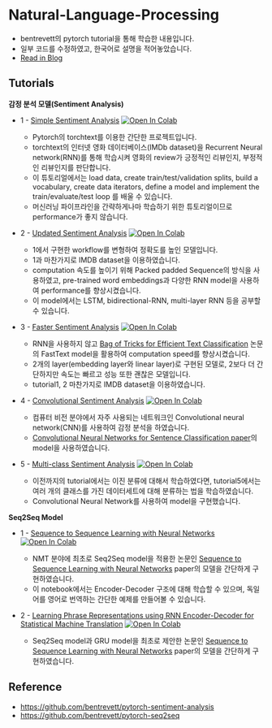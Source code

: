 # Natural-Language-Processing

- bentrevett의 pytorch tutorial을 통해 학습한 내용입니다. 
- 일부 코드를 수정하였고, 한국어로 설명을 적어놓았습니다. 
- [Read in Blog](https://happy-jihye.github.io/categories/#nlp)




## Tutorials

**감정 분석 모델(Sentiment Analysis)**

- 1 - [Simple Sentiment Analysis](https://github.com/happy-jihye/Natural-Language-Processing/blob/main/code/1_Simple_Sentiment_Analysis.ipynb) [![Open In Colab](https://colab.research.google.com/assets/colab-badge.svg)](https://colab.research.google.com/github/happy-jihye/Natural-Language-Processing/blob/main/code/1_Simple_Sentiment_Analysis.ipynb)

  - Pytorch의 torchtext를 이용한 간단한 프로젝트입니다. 
  - torchtext의 인터넷 영화 데이터베이스(IMDb dataset)을 Recurrent Neural network(RNN)를 통해 학습시켜 영화의 review가 긍정적인 리뷰인지, 부정적인 리뷰인지를 판단합니다. 
  - 이 튜토리얼에서는 load data, create train/test/validation splits, build a vocabulary, create data iterators, define a model and implement the train/evaluate/test loop 를 배울 수 있습니다. 
  - 머신러닝 파이프라인을 간략하게나마 학습하기 위한 튜토리얼이므로 performance가 좋지 않습니다.  

- 2 - [Updated Sentiment Analysis](https://github.com/happy-jihye/Natural-Language-Processing/blob/main/code/2_Updated_Sentiment_Analysis.ipynb) [![Open In Colab](https://colab.research.google.com/assets/colab-badge.svg)](https://colab.research.google.com/github/happy-jihye/Natural-Language-Processing/blob/main/code/2_Updated_Sentiment_Analysis.ipynb)

  - 1에서 구현한 workflow를 변형하여 정확도를 높인 모델입니다. 
  - 1과 마찬가지로 IMDB dataset을 이용하였습니다.
  - computation 속도를 높이기 위해 Packed padded Sequence의 방식을 사용하였고, pre-trained word embeddings과 다양한 RNN model을 사용하여 performance를 향상시켰습니다. 
  - 이 model에서는 LSTM, bidirectional-RNN, multi-layer RNN 등을 공부할 수 있습니다.

- 3 - [Faster Sentiment Analysis](https://github.com/happy-jihye/Natural-Language-Processing/blob/main/code/3_Faster_Sentiment_Analysis.ipynb) [![Open In Colab](https://colab.research.google.com/assets/colab-badge.svg)](https://colab.research.google.com/github/happy-jihye/Natural-Language-Processing/blob/main/code/3_Faster_Sentiment_Analysis.ipynb)

  - RNN을 사용하지 않고 [Bag of Tricks for Efficient Text Classification](https://arxiv.org/abs/1607.01759) 논문의 FastText model을 활용하여 computation speed를 향상시켰습니다. 
  - 2개의 layer(embedding layer와 linear layer)로 구현된 모델로, 2보다 더 간단하지만 속도는 빠르고 성능 또한 괜찮은 모델입니다.
  - tutorial1, 2 마찬가지로 IMDB dataset을 이용하였습니다.

- 4 - [Convolutional Sentiment Analysis](https://github.com/happy-jihye/Natural-Language-Processing/blob/main/code/4_Convolutional_Sentiment_Analysis.ipynb) [![Open In Colab](https://colab.research.google.com/assets/colab-badge.svg)](https://colab.research.google.com/github/happy-jihye/Natural-Language-Processing/blob/main/code/4_Convolutional_Sentiment_Analysis.ipynb)

  - 컴퓨터 비전 분야에서 자주 사용되는 네트워크인 Convolutional neural network(CNN)를 사용하여 감정 분석을 하였습니다.
  - [Convolutional Neural Networks for Sentence Classification paper](https://arxiv.org/abs/1408.5882)의 model을 사용하였습니다.

- 5 - [Multi-class Sentiment Analysis](https://github.com/happy-jihye/Natural-Language-Processing/blob/main/code/5_Multi_class_Sentiment_Analysis.ipynb) [![Open In Colab](https://colab.research.google.com/assets/colab-badge.svg)](https://colab.research.google.com/github/happy-jihye/Natural-Language-Processing/blob/main/code/5_Multi_class_Sentiment_Analysis.ipynb)

  - 이전까지의 tutorial에서는 이진 분류에 대해서 학습하였다면, tutorial5에서는 여러 개의 클래스를 가진 데이터세트에 대해 분류하는 법을 학습하였습니다. 
  - Convolutional Neural Network를 사용하여 model을 구현했습니다.


**Seq2Seq Model**
- 1 - [Sequence to Sequence Learning with Neural Networks](https://github.com/happy-jihye/Natural-Language-Processing/blob/main/code/1_Sequence_to_Sequence_Learning_with_Neural_Networks.ipynb) [![Open In Colab](https://colab.research.google.com/assets/colab-badge.svg)](https://colab.research.google.com/github/happy-jihye/Natural-Language-Processing/blob/main/code/1_Sequence_to_Sequence_Learning_with_Neural_Networks.ipynb)

  - NMT 분야에 최초로 Seq2Seq model을 적용한 논문인 [Sequence to Sequence Learning with Neural Networks](https://arxiv.org/abs/1409.3215) paper의 모델을 간단하게 구현하였습니다.
  - 이 notebook에서는 Encoder-Decoder 구조에 대해 학습할 수 있으며, 독일어를 영어로 번역하는 간단한 예제를 만들어볼 수 있습니다.

- 2 - [Learning Phrase Representations using RNN Encoder-Decoder for Statistical Machine Translation](https://github.com/happy-jihye/Natural-Language-Processing/blob/main/code/2_Learning_Phrase_Representations_using_RNN_Encoder_Decoder_for_Statistical_Machine_Translation.ipynb) [![Open In Colab](https://colab.research.google.com/assets/colab-badge.svg)](https://colab.research.google.com/github/happy-jihye/Natural-Language-Processing/blob/main/code/2_Learning_Phrase_Representations_using_RNN_Encoder_Decoder_for_Statistical_Machine_Translation.ipynb)

  - Seq2Seq model과 GRU model을 최초로 제안한 논문인 [Sequence to Sequence Learning with Neural Networks](https://arxiv.org/abs/1409.3215) paper의 모델을 간단하게 구현하였습니다.

## Reference 
- https://github.com/bentrevett/pytorch-sentiment-analysis
- https://github.com/bentrevett/pytorch-seq2seq
